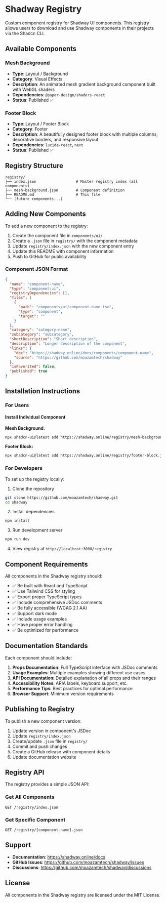 # Shadway Registry

Custom component registry for Shadway UI components. This registry allows users to download and use Shadway components in their projects via the Shadcn CLI.

## Available Components

### Mesh Background
- **Type**: Layout / Background
- **Category**: Visual Effects
- **Description**: An animated mesh gradient background component built with WebGL shaders
- **Dependencies**: `@paper-design/shaders-react`
- **Status**: Published ✅

### Footer Block
- **Type**: Layout / Footer Block
- **Category**: Footer
- **Description**: A beautifully designed footer block with multiple columns, decorative borders, and responsive layout
- **Dependencies**: `lucide-react`, `next`
- **Status**: Published ✅

## Registry Structure

```
registry/
├── index.json                  # Master registry index (all components)
├── mesh-background.json        # Component definition
├── README.md                   # This file
└── (future components...)
```

## Adding New Components

To add a new component to the registry:

1. Create the component file in `components/ui/`
2. Create a `.json` file in `registry/` with the component metadata
3. Update `registry/index.json` with the new component entry
4. Update this README with component information
5. Push to GitHub for public availability

### Component JSON Format

```json
{
  "name": "component-name",
  "type": "component:ui",
  "registryDependencies": [],
  "files": [
    {
      "path": "components/ui/component-name.tsx",
      "type": "component",
      "target": ""
    }
  ],
  "category": "category-name",
  "subcategory": "subcategory",
  "shortDescription": "Short description",
  "description": "Longer description of the component",
  "links": {
    "doc": "https://shadway.online/docs/components/component-name",
    "source": "https://github.com/moazamtech/shadway"
  },
  "isFavorited": false,
  "published": true
}
```

## Installation Instructions

### For Users

#### Install Individual Component

**Mesh Background:**
```bash
npx shadcn-ui@latest add https://shadway.online/registry/mesh-background.json
```

**Footer Block:**
```bash
npx shadcn-ui@latest add https://shadway.online/registry/footer-block.json
```

### For Developers

To set up the registry locally:

1. Clone the repository
```bash
git clone https://github.com/moazamtech/shadway.git
cd shadway
```

2. Install dependencies
```bash
npm install
```

3. Run development server
```bash
npm run dev
```

4. View registry at `http://localhost:3000/registry`

## Component Requirements

All components in the Shadway registry should:

- ✅ Be built with React and TypeScript
- ✅ Use Tailwind CSS for styling
- ✅ Export proper TypeScript types
- ✅ Include comprehensive JSDoc comments
- ✅ Be fully accessible (WCAG 2.1 AA)
- ✅ Support dark mode
- ✅ Include usage examples
- ✅ Have proper error handling
- ✅ Be optimized for performance

## Documentation Standards

Each component should include:

1. **Props Documentation**: Full TypeScript interface with JSDoc comments
2. **Usage Examples**: Multiple examples showing different use cases
3. **API Documentation**: Detailed explanation of all props and their ranges
4. **Accessibility Notes**: ARIA labels, keyboard support, etc.
5. **Performance Tips**: Best practices for optimal performance
6. **Browser Support**: Minimum version requirements

## Publishing to Registry

To publish a new component version:

1. Update version in component's JSDoc
2. Update `registry/index.json`
3. Create/update `.json` file in `registry/`
4. Commit and push changes
5. Create a GitHub release with component details
6. Update documentation website

## Registry API

The registry provides a simple JSON API:

### Get All Components
```
GET /registry/index.json
```

### Get Specific Component
```
GET /registry/[component-name].json
```

## Support

- **Documentation**: https://shadway.online/docs
- **GitHub Issues**: https://github.com/moazamtech/shadway/issues
- **Discussions**: https://github.com/moazamtech/shadway/discussions

## License

All components in the Shadway registry are licensed under the MIT License.
